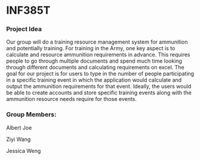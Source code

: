 # INF385T

### Project Idea

Our group will do a training resource management system for ammunition and potentially training. For training in the Army, one key aspect is to calculate and resource ammunition requirements in advance. This requires people to go through multiple documents and spend much time looking through different documents and calculating requirements on excel. The goal for our project is for users to type in the number of people participating in a specific training event in which the application would calculate and output the ammunition requirements for that event. Ideally, the users would be able to create accounts and store specific training events along with the ammunition resource needs require for those events. 


### Group Members:

Albert Joe

Ziyi Wang

Jessica Weng